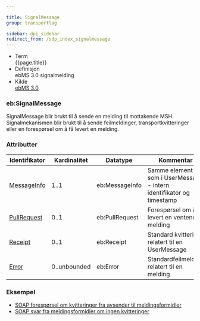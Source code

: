 ```yaml
---
 
title: SignalMessage  
group: transportlag

sidebar: dpi_sidebar
redirect_from: /sdp_index_signalmessage
---
```


  - Term  
    {{page.title}}
  - Definisjon  
    ebMS 3.0 signalmelding
  - Kilde  
    [ebMS 3.0](http://docs.oasis-open.org/ebxml-msg/ebms/v3.0/core/os/ebms_core-3.0-spec-os.html)

### eb:SignalMessage

SignalMessage blir brukt til å sende en melding til mottakende MSH.
Signalmekanismen blir brukt til å sende feilmeldinger,
transportkvitteringer eller en forespørsel om å få levert en melding.

### Attributter

| Identifikator | Kardinalitet | Datatype | Kommentar |
| --- | --- | --- | --- |
| [MessageInfo]({{site.baseurl}}/resources/begrep/sikkerDigitalPost/transportlag/UserMessage/MessageInfo) | 1..1 | eb:MessageInfo | Samme element som i UserMessage - intern identifikator og timestamp |
| [PullRequest]({{site.baseurl}}/resources/begrep/sikkerDigitalPost/transportlag/SignalMessage/PullRequest) | 0..1 | eb:PullRequest | Forespørsel om å få levert en ventende melding |
| [Receipt]({{site.baseurl}}/resources/begrep/sikkerDigitalPost/transportlag/SignalMessage/Receipt) | 0..1 | eb:Receipt | Standard kvittering relatert til en UserMessage |
| [Error]({{site.baseurl}}/resources/begrep/sikkerDigitalPost/transportlag/SignalMessage/Error) | 0..unbounded | eb:Error | Standardfeilmelding relatert til en melding |

### Eksempel

  - [SOAP forespørsel om kvitteringer fra avsender til
    meldingsformidler](https://difi.github.io/felleslosninger/resources/begrep/sikkerDigitalPost/eksempler/soap/5_request_forespoersel_om_forretningskvittering_fra_postavsender_til_meldingsformidler.xml)
  - [SOAP svar fra meldingsformidler om ingen
    kvitteringer](https://difi.github.io/felleslosninger/resources/begrep/sikkerDigitalPost/eksempler/soap/6_response_error_fra_meldingsformidler_til_postavsender.xml)
